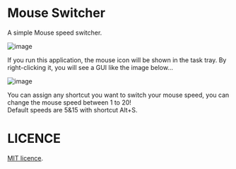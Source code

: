 # Mouse Switcher  
A simple Mouse speed switcher.  

![image](https://github.com/xxXFreezerXxx/MouseSwitch/assets/97340998/8e340d3b-0256-4d86-87e4-afe1511484f4)


If you run this application, the mouse icon will be shown in the task tray. By right-clicking it, you will see a GUI like the image below...  

![image](https://github.com/xxXFreezerXxx/MouseSwitch/assets/97340998/b6bdf29e-4e24-4c6e-878b-6c29d23cd987)

You can assign any shortcut you want to switch your mouse speed, you can change the mouse speed between 1 to 20!  
Default speeds are 5&15 with shortcut Alt+S.  

# LICENCE  
[MIT licence](https://en.wikipedia.org/wiki/MIT_License).

